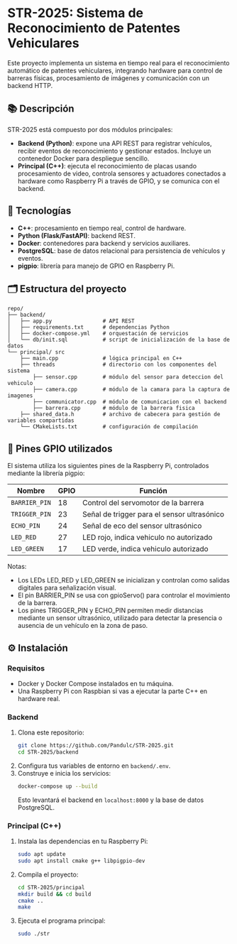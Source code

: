# STR-2025: Sistema de Reconocimiento de Patentes Vehiculares

Este proyecto implementa un sistema en tiempo real para el reconocimiento automático de patentes vehiculares, integrando hardware para control de barreras físicas, procesamiento de imágenes y comunicación con un backend HTTP.

## 📚 Descripción

STR-2025 está compuesto por dos módulos principales:
- **Backend (Python)**: expone una API REST para registrar vehículos, recibir eventos de reconocimiento y gestionar estados. Incluye un contenedor Docker para despliegue sencillo.
- **Principal (C++)**: ejecuta el reconocimiento de placas usando procesamiento de video, controla sensores y actuadores conectados a hardware como Raspberry Pi a través de GPIO, y se comunica con el backend.

## 🚀 Tecnologías

- **C++**: procesamiento en tiempo real, control de hardware.
- **Python (Flask/FastAPI)**: backend REST.
- **Docker**: contenedores para backend y servicios auxiliares.
- **PostgreSQL**: base de datos relacional para persistencia de vehículos y eventos.
- **pigpio**: librería para manejo de GPIO en Raspberry Pi.

## 🗂️ Estructura del proyecto

```
repo/
├── backend/
│   ├── app.py                # API REST
│   ├── requirements.txt      # dependencias Python
│   ├── docker-compose.yml    # orquestación de servicios
│   └── db/init.sql           # script de inicialización de la base de datos
└── principal/ src
    ├── main.cpp              # lógica principal en C++
    ├── threads               # directorio con los componentes del sistema
        ├── sensor.cpp        # módulo del sensor para deteccion del vehiculo 
        ├── camera.cpp        # módulo de la camara para la captura de imagenes
        ├── communicator.cpp  # módulo de comunicacion con el backend
        ├── barrera.cpp       # módulo de la barrera fisica
    ├── shared_data.h         # archivo de cabecera para gestión de variables compartidas 
    └── CMakeLists.txt        # configuración de compilación
```

## 🔌 Pines GPIO utilizados
El sistema utiliza los siguientes pines de la Raspberry Pi, controlados mediante la librería pigpio:

| Nombre       | GPIO | Función                                      |
|--------------|------|----------------------------------------------|
| `BARRIER_PIN`| 18   | Control del servomotor de la barrera         |
| `TRIGGER_PIN`| 23   | Señal de trigger para el sensor ultrasónico  |
| `ECHO_PIN`   | 24   | Señal de eco del sensor ultrasónico          |
| `LED_RED`    | 27   | LED rojo, indica vehiculo no autorizado |
| `LED_GREEN`  | 17   | LED verde, indica vehiculo autorizado |


Notas:

- Los LEDs LED_RED y LED_GREEN se inicializan y controlan como salidas digitales para señalización visual.
- El pin BARRIER_PIN se usa con gpioServo() para controlar el movimiento de la barrera.
- Los pines TRIGGER_PIN y ECHO_PIN permiten medir distancias mediante un sensor ultrasónico, utilizado para detectar la presencia o ausencia de un vehículo en la zona de paso.

## ⚙️ Instalación

### Requisitos

- Docker y Docker Compose instalados en tu máquina.
- Una Raspberry Pi con Raspbian si vas a ejecutar la parte C++ en hardware real.

### Backend

1. Clona este repositorio:
   ```bash
   git clone https://github.com/Pandulc/STR-2025.git
   cd STR-2025/backend
   ```
2. Configura tus variables de entorno en `backend/.env`.
3. Construye e inicia los servicios:
   ```bash
   docker-compose up --build
   ```
   Esto levantará el backend en `localhost:8000` y la base de datos PostgreSQL.

### Principal (C++)

1. Instala las dependencias en tu Raspberry Pi:
   ```bash
   sudo apt update
   sudo apt install cmake g++ libpigpio-dev
   ```
2. Compila el proyecto:
   ```bash
   cd STR-2025/principal
   mkdir build && cd build
   cmake ..
   make
   ```
3. Ejecuta el programa principal:
   ```bash
   sudo ./str
   ```
